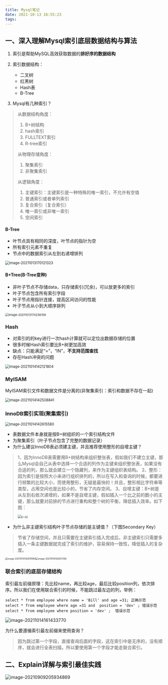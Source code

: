 ```yaml
---
title: Mysql笔记
date: 2021-10-13 16:55:23
tags:	
---
```


## 一、深入理解Mysql索引底层数据结构与算法

1. 索引是帮助MySQL高效获取数据的**排好序的数据结构**

2. 索引数据结构：
   * 二叉树
   * 红黑树
   * Hash表
   * B-Tree

   <!-- more -->
   
3. Mysql有几种索引？

> 从数据结构角度：
>
> 1. B+树结构
> 2. hash索引
> 3. FULLTEXT索引
> 4. R-tree索引
>
> 从物理存储角度：
>
> 1. 聚集索引
> 2. 非聚集索引
>
> 从逻辑角度：
>
> 1. 主键索引：主键索引是一种特殊的唯一索引，不允许有空值
> 2. 普通索引或者单列索引
> 3. 复合索引（复合索引）
> 4. 唯一索引或非唯一索引
> 5. 空间索引

#### B-Tree

* 叶节点具有相同的深度，叶节点的指针为空
* 所有索引元素不重复
* 节点中的数据索引从左到右递增排列

<img src="../images/Mysql笔记/image-20211013170121323.png" alt="image-20211013170121323" style="zoom: 80%;" />

#### B+Tree(B-Tree变种)

* 非叶子节点不存储data，只存储索引(冗余)，可以放更多的索引
* 叶子节点包含所有索引字段
* 叶子节点用指针连接，提高区间访问的性能
* 叶子节点从小到大顺序排列

<img src="../images/Mysql笔记/image-20211013170236159.png" alt="image-20211013170236159" style="zoom: 67%;" />

### Hash

* 对索引的的key进行一次hash计算就可以定位出数据存储的位置
* 很多时候Hash索引要比B+树更加高效
* 缺点：只能满足“=”，“IN”，**不支持范围查找**
* 存在Hash冲突的问题

<img src="../images/Mysql笔记/image-20211014142121804.png" alt="image-20211014142121804" style="zoom:80%;" />

### MyISAM

MyISAM索引文件和数据文件是分离的(非聚集索引：索引和数据不存在一起)

<img src="../images/Mysql笔记/image-20211014142508841.png" alt="image-20211014142508841" style="zoom:80%;" />

### InnoDB索引实现(聚集索引)

<img src="../images/Mysql笔记/image-20211014142615580.png" alt="image-20211014142615580" style="zoom: 80%;" />

* 表数据文件本身就是按B+树组织的一个索引结构文件
* 为聚集索引（叶子节点包含了完整的数据记录）
* 为什么建议InnoDB表必须建主键，并且推荐使用整形的自增主键？

> 1、因为InnoDB表需要用B+树结构来组织整张表，假如我们不建立主键，那么Mysql会自己从表中选择一个合适的列作为主键来组织整张表，如果没有合适的列，那么就会建立一个隐藏列，来作为主键组织表结构。
> 2、整形：因为索引是按照大小来进行组织排列的，所以在写入和查询的时候，都要进行频繁的比较大小，而使用整形，无疑是最快的！并且，整形相比字符串等类型，占用空间也是比较小的，节省了内存空间。
> 3、自增主键：B+树是从左到右依次递增的，如果不是自增主键，假如插入一个比之前的数小的主键，那么就要对前排的节点进行重构和整个树的平衡，降低插入效率。如下图：
>
> <img src="../images/Mysql笔记/B+树.gif" alt="B+树" style="zoom:67%;" />

* 为什么非主键索引结构叶子节点存储的是主键值？（下图Secondary Key）

> 节省了存储空间，并且只需要在主键索引插入完成后，非主键索引只需要多插入一条主键数据就完成了索引的维护，容易保持一致性，降低插入的复杂度。

<img src="../images/Mysql笔记/image-20211014142615580.png" alt="image-20211014142615580" style="zoom: 50%;" /><img src="../images/Mysql笔记/image-20211014142637392.png" alt="image-20211014142637392" style="zoom: 50%;" />

### 联合索引的底层存储结构

索引最左前缀原理：先比较name，再比较age，最后比较position列，依次排序。所以我们在使用联合索引的时候，不能跳过最左边的列，举例：

~~~ 
select * from employee where name = 'Bill' and age =31; 正确示范
select * from employee where age =31 and  position = 'dev' ; 错误示范
select * from employee where position = 'dev' ;  错误示范
~~~

![image-20211014161433770](../images/Mysql笔记/image-20211014161433770.png)

为什么要遵循索引最左前缀来使用查询？

> 因为跳过第一个字段，直接查询后面的字段，这在索引中是无序的，没有顺序，就会进行全表扫描，所以要使用第一个字段才能走联合索引。

## 二、Explain详解与索引最佳实践

![image-20210909205934869](../images/Mysql笔记/image-20210909205934869.png)

